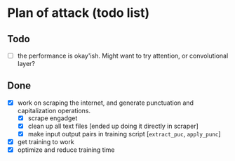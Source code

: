 # Plan of attack (todo list)

## Todo
- [ ] the performance is okay'ish. Might want to try attention, or convolutional layer?

## Done

- [x] work on scraping the internet, and generate punctuation and capitalization operations.
    - [x] scrape engadget
    - [x] clean up all text files [ended up doing it directly in scraper]
    - [x] make input output pairs in training script [`extract_puc`, `apply_punc`]
    
- [x] get training to work
- [x] optimize and reduce training time
